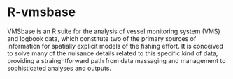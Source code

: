 R-vmsbase
=========

VMSbase is an R suite for the analysis of vessel monitoring system (VMS) and logbook data, which constitute two of the primary sources of information for spatially explicit models of the fishing effort. It is conceived to solve many of the nuisance details related to this specific kind of data, providing a strainghtforward path from data massaging and management to sophisticated analyses and outputs.
